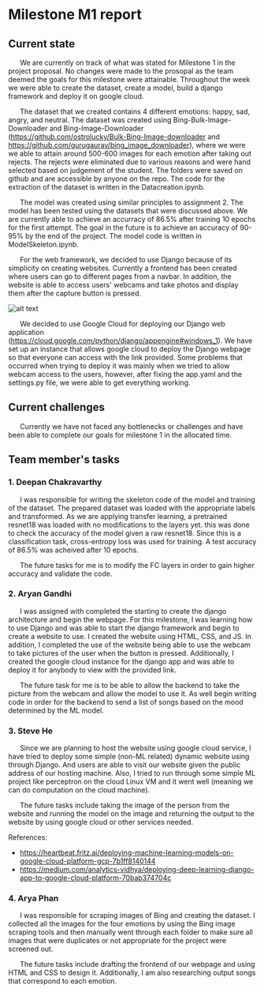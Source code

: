 # Milestone M1 report
## Current state

&nbsp;&nbsp;&nbsp;&nbsp;&nbsp;&nbsp;We are currently on track of what was stated for Milestone 1 in the project proposal. No changes were made to the prosopal as the team deemed the goals for this milestone were attainable. Throughout the week we were able to create the dataset, create a model, build a django framework and deploy it on google cloud. 

&nbsp;&nbsp;&nbsp;&nbsp;&nbsp;&nbsp;The dataset that we created contains 4 different emotions: happy, sad, angry, and neutral. The dataset was created using Bing-Bulk-Image-Downloader and Bing-Image-Downloader (https://github.com/ostrolucky/Bulk-Bing-Image-downloader and https://github.com/gurugaurav/bing_image_downloader), where we were we able to attain around 500-600 images for each emotion after taking out rejects. The rejects were eliminated due to various reasons and were hand selected based on judgement of the student. The folders were saved on github and are accessible by anyone on the repo. The code for the extraction of the dataset is written in the Datacreation.ipynb.

&nbsp;&nbsp;&nbsp;&nbsp;&nbsp;&nbsp;The model was created using similar principles to assignment 2. The model has been tested using the datasets that were discussed above. We are currently able to achieve an accurracy of 86.5% after training 10 epochs for the first attempt. The goal in the future is to achieve an accuracy of 90-95% by the end of the project. The model code is written in ModelSkeleton.ipynb.

&nbsp;&nbsp;&nbsp;&nbsp;&nbsp;&nbsp;For the web framework, we decided to use Django because of its simplicity on creating websites. Currently a frontend has been created where users can go to different pages from a navbar. In addition, the website is able to access users' webcams and take photos and display them after the capture button is pressed. 

![alt text](https://github.com/UBC-CPEN291/project-team-allosaurus/blob/main/reports/M1/currentwebsite.png)

&nbsp;&nbsp;&nbsp;&nbsp;&nbsp;&nbsp;We decided to use Google Cloud for deploying our Django web application (https://cloud.google.com/python/django/appengine#windows_1). We have set up an instance that allows google cloud to deploy the Django webpage so that everyone can access with the link provided. Some problems that occurred when trying to deploy it was mainly when we tried to allow webcam access to the users, however, after fixing the app.yaml and the settings.py file, we were able to get everything working.

## Current challenges

&nbsp;&nbsp;&nbsp;&nbsp;&nbsp;&nbsp;Currently we have not faced any bottlenecks or challenges and have been able to complete our goals for milestone 1 in the allocated time.

## Team member's tasks
### 1. Deepan Chakravarthy

&nbsp;&nbsp;&nbsp;&nbsp;&nbsp;&nbsp;I was responsible for writing the skeleton code of the model and training of the dataset. The prepared dataset was loaded with the appropriate labels and transformed. As we are applying transfer learning, a pretrained resnet18 was loaded with no modifications to the layers yet. this was done to check the accuracy of the model given a raw resnet18. Since this is a classification task, cross-entropy loss was used for training.
A test accuracy of 86.5% was acheived after 10 epochs. 

&nbsp;&nbsp;&nbsp;&nbsp;&nbsp;&nbsp;The future tasks for me is to modify the FC layers in order to gain higher accuracy and validate the code. 

### 2. Aryan Gandhi

&nbsp;&nbsp;&nbsp;&nbsp;&nbsp;&nbsp;I was assigned with completed the starting to create the django architecture and begin the webpage. For this milestone, I was learning how to use Django and was able to start the django framework and begin to create a website to use. I created the website using HTML, CSS, and JS. In addition, I completed the use of the website being able to use the webcam to take pictures of the user when the button is pressed. Additionally, I created the google cloud instance for the django app and was able to deploy it for anybody to view with the provided link. 

&nbsp;&nbsp;&nbsp;&nbsp;&nbsp;&nbsp;The future task for me is to be able to allow the backend to take the picture from the webcam and allow the model to use it. As well begin writing code in order for the backend to send a list of songs based on the mood determined by the ML model. 

### 3. Steve He

&nbsp;&nbsp;&nbsp;&nbsp;&nbsp;&nbsp;Since we are planning to host the website using google cloud service, I have tried to deploy some simple (non-ML related) dynamic website using through Django. And users are able to visit our website given the public address of our hosting machine.
Also, I tried to run through some simple ML project like perceptron on the cloud Linux VM and it went well (meaning we can do computation on the cloud machine).

&nbsp;&nbsp;&nbsp;&nbsp;&nbsp;&nbsp;The future tasks include taking the image of the person from the website and running the model on the image and returning the output to the website by using google cloud or other services needed. 

References:
- https://heartbeat.fritz.ai/deploying-machine-learning-models-on-google-cloud-platform-gcp-7b1ff8140144
- https://medium.com/analytics-vidhya/deploying-deep-learning-django-app-to-google-cloud-platform-70bab374704c

### 4. Arya Phan
&nbsp;&nbsp;&nbsp;&nbsp;&nbsp;&nbsp;I was responsible for scraping images of Bing and creating the dataset. I collected all the images for the four emotions by using the Bing image scraping tools and then manually went through each folder to make sure all images that were duplicates or not appropriate for the project were screened out. 

&nbsp;&nbsp;&nbsp;&nbsp;&nbsp;&nbsp;The future tasks include drafting the frontend of our webpage and using HTML and CSS to design it. Additionally, I am also researching output songs that correspond to each emotion.
